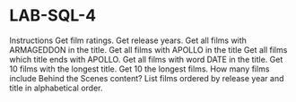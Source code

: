 # LAB-SQL-4


Instructions
Get film ratings.
Get release years.
Get all films with ARMAGEDDON in the title.
Get all films with APOLLO in the title
Get all films which title ends with APOLLO.
Get all films with word DATE in the title.
Get 10 films with the longest title.
Get 10 the longest films.
How many films include Behind the Scenes content?
List films ordered by release year and title in alphabetical order.
